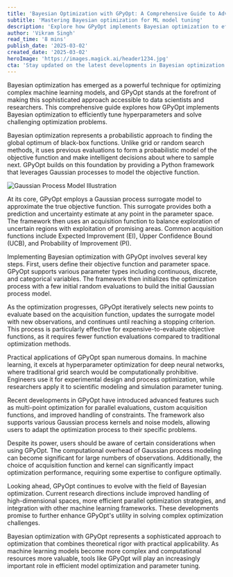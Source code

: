 ```yaml
---
title: 'Bayesian Optimization with GPyOpt: A Comprehensive Guide to Advanced Machine Learning'
subtitle: 'Mastering Bayesian optimization for ML model tuning'
description: 'Explore how GPyOpt implements Bayesian optimization to efficiently tune machine learning models and solve complex optimization problems. This guide covers the theoretical foundations, practical applications, and latest developments in this powerful optimization framework.'
author: 'Vikram Singh'
read_time: '8 mins'
publish_date: '2025-03-02'
created_date: '2025-03-02'
heroImage: 'https://images.magick.ai/header1234.jpg'
cta: 'Stay updated on the latest developments in Bayesian optimization and machine learning! Follow us on LinkedIn for expert insights, tutorials, and industry news.'
---
```


Bayesian optimization has emerged as a powerful technique for optimizing complex machine learning models, and GPyOpt stands at the forefront of making this sophisticated approach accessible to data scientists and researchers. This comprehensive guide explores how GPyOpt implements Bayesian optimization to efficiently tune hyperparameters and solve challenging optimization problems.

Bayesian optimization represents a probabilistic approach to finding the global optimum of black-box functions. Unlike grid or random search methods, it uses previous evaluations to form a probabilistic model of the objective function and make intelligent decisions about where to sample next. GPyOpt builds on this foundation by providing a Python framework that leverages Gaussian processes to model the objective function.

![Gaussian Process Model Illustration](https://images.magick.ai/imaginary_gaussian_process.jpg)

At its core, GPyOpt employs a Gaussian process surrogate model to approximate the true objective function. This surrogate provides both a prediction and uncertainty estimate at any point in the parameter space. The framework then uses an acquisition function to balance exploration of uncertain regions with exploitation of promising areas. Common acquisition functions include Expected Improvement (EI), Upper Confidence Bound (UCB), and Probability of Improvement (PI).

Implementing Bayesian optimization with GPyOpt involves several key steps. First, users define their objective function and parameter space. GPyOpt supports various parameter types including continuous, discrete, and categorical variables. The framework then initializes the optimization process with a few initial random evaluations to build the initial Gaussian process model.

As the optimization progresses, GPyOpt iteratively selects new points to evaluate based on the acquisition function, updates the surrogate model with new observations, and continues until reaching a stopping criterion. This process is particularly effective for expensive-to-evaluate objective functions, as it requires fewer function evaluations compared to traditional optimization methods.

Practical applications of GPyOpt span numerous domains. In machine learning, it excels at hyperparameter optimization for deep neural networks, where traditional grid search would be computationally prohibitive. Engineers use it for experimental design and process optimization, while researchers apply it to scientific modeling and simulation parameter tuning.

Recent developments in GPyOpt have introduced advanced features such as multi-point optimization for parallel evaluations, custom acquisition functions, and improved handling of constraints. The framework also supports various Gaussian process kernels and noise models, allowing users to adapt the optimization process to their specific problems.

Despite its power, users should be aware of certain considerations when using GPyOpt. The computational overhead of Gaussian process modeling can become significant for large numbers of observations. Additionally, the choice of acquisition function and kernel can significantly impact optimization performance, requiring some expertise to configure optimally.

Looking ahead, GPyOpt continues to evolve with the field of Bayesian optimization. Current research directions include improved handling of high-dimensional spaces, more efficient parallel optimization strategies, and integration with other machine learning frameworks. These developments promise to further enhance GPyOpt's utility in solving complex optimization challenges.

Bayesian optimization with GPyOpt represents a sophisticated approach to optimization that combines theoretical rigor with practical applicability. As machine learning models become more complex and computational resources more valuable, tools like GPyOpt will play an increasingly important role in efficient model optimization and parameter tuning.